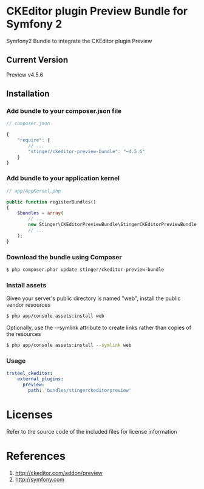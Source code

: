 # CKEditor plugin Preview Bundle for Symfony 2
Symfony2 Bundle to integrate the CKEditor plugin Preview

## Current Version

Preview v4.5.6

## Installation

### Add bundle to your composer.json file

``` js
// composer.json

{
    "require": {
		// ...
        "stinger/ckeditor-preview-bundle": "~4.5.6"
    }
}
```

### Add bundle to your application kernel

``` php
// app/AppKernel.php

public function registerBundles()
{
    $bundles = array(
        // ...
        new Stinger\CKEditorPreviewBundle\StingerCKEditorPreviewBundle(),
        // ...
    );
}
```

### Download the bundle using Composer

``` bash
$ php composer.phar update stinger/ckeditor-preview-bundle
```

### Install assets

Given your server's public directory is named "web", install the public vendor resources

``` bash
$ php app/console assets:install web
```

Optionally, use the --symlink attribute to create links rather than copies of the resources 

``` bash
$ php app/console assets:install --symlink web
```

### Usage

``` yaml
trsteel_ckeditor:
    external_plugins:
      preview:
        path: 'bundles/stingerckeditorpreview'
```



# Licenses

Refer to the source code of the included files for license information

# References

1. http://ckeditor.com/addon/preview
2. http://symfony.com
